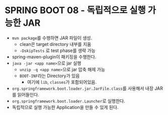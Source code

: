 # SPRING BOOT 08 - 독립적으로 실행 가능한 JAR

* `mvn package`를 수행하면 JAR 파일이 생성.
  * clean은 target directory 내부를 지움
  * `-DskipTests` 로 test phase를 생략 가능
* spring-maven-plugin이 패키징을 수행한다.
* `java -jar <app name>`으로 jar 실행
  * `unzip -q <app name>`으로 jar 압축 해제 가능
  * `BOOT-INF`라는 Directory가 있음
    * 여기에 `lib`, `classes`가 포함되어있음.
* `org.springframework.boot.loader.jar.JarFile.class`를 사용해서 내장 JAR를 읽어들인다.
* `org.springframework.boot.loader.Launcher`로 실행한다.
* 독립적으로 실행 가능한 Application을 만들 수 있게 된다.